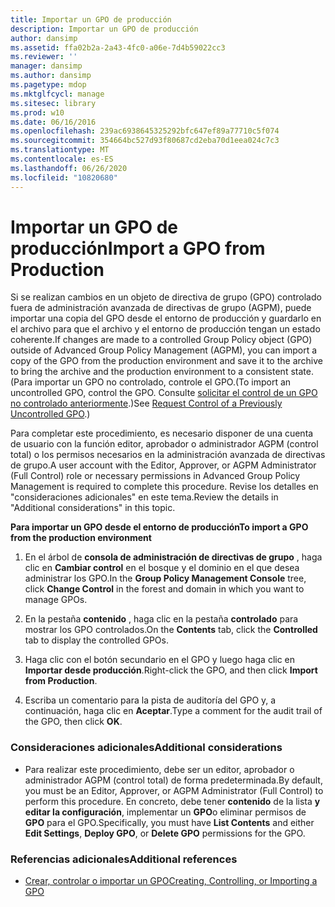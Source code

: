 ```yaml
---
title: Importar un GPO de producción
description: Importar un GPO de producción
author: dansimp
ms.assetid: ffa02b2a-2a43-4fc0-a06e-7d4b59022cc3
ms.reviewer: ''
manager: dansimp
ms.author: dansimp
ms.pagetype: mdop
ms.mktglfcycl: manage
ms.sitesec: library
ms.prod: w10
ms.date: 06/16/2016
ms.openlocfilehash: 239ac6938645325292bfc647ef89a77710c5f074
ms.sourcegitcommit: 354664bc527d93f80687cd2eba70d1eea024c7c3
ms.translationtype: MT
ms.contentlocale: es-ES
ms.lasthandoff: 06/26/2020
ms.locfileid: "10820680"
---
```

# <span data-ttu-id="754a0-103">Importar un GPO de producción</span><span class="sxs-lookup"><span data-stu-id="754a0-103">Import a GPO from Production</span></span>


<span data-ttu-id="754a0-104">Si se realizan cambios en un objeto de directiva de grupo (GPO) controlado fuera de administración avanzada de directivas de grupo (AGPM), puede importar una copia del GPO desde el entorno de producción y guardarlo en el archivo para que el archivo y el entorno de producción tengan un estado coherente.</span><span class="sxs-lookup"><span data-stu-id="754a0-104">If changes are made to a controlled Group Policy object (GPO) outside of Advanced Group Policy Management (AGPM), you can import a copy of the GPO from the production environment and save it to the archive to bring the archive and the production environment to a consistent state.</span></span> <span data-ttu-id="754a0-105">(Para importar un GPO no controlado, controle el GPO.</span><span class="sxs-lookup"><span data-stu-id="754a0-105">(To import an uncontrolled GPO, control the GPO.</span></span> <span data-ttu-id="754a0-106">Consulte [solicitar el control de un GPO no controlado anteriormente](request-control-of-a-previously-uncontrolled-gpo.md).)</span><span class="sxs-lookup"><span data-stu-id="754a0-106">See [Request Control of a Previously Uncontrolled GPO](request-control-of-a-previously-uncontrolled-gpo.md).)</span></span>

<span data-ttu-id="754a0-107">Para completar este procedimiento, es necesario disponer de una cuenta de usuario con la función editor, aprobador o administrador AGPM (control total) o los permisos necesarios en la administración avanzada de directivas de grupo.</span><span class="sxs-lookup"><span data-stu-id="754a0-107">A user account with the Editor, Approver, or AGPM Administrator (Full Control) role or necessary permissions in Advanced Group Policy Management is required to complete this procedure.</span></span> <span data-ttu-id="754a0-108">Revise los detalles en "consideraciones adicionales" en este tema.</span><span class="sxs-lookup"><span data-stu-id="754a0-108">Review the details in "Additional considerations" in this topic.</span></span>

**<span data-ttu-id="754a0-109">Para importar un GPO desde el entorno de producción</span><span class="sxs-lookup"><span data-stu-id="754a0-109">To import a GPO from the production environment</span></span>**

1.  <span data-ttu-id="754a0-110">En el árbol de **consola de administración de directivas de grupo** , haga clic en **Cambiar control** en el bosque y el dominio en el que desea administrar los GPO.</span><span class="sxs-lookup"><span data-stu-id="754a0-110">In the **Group Policy Management Console** tree, click **Change Control** in the forest and domain in which you want to manage GPOs.</span></span>

2.  <span data-ttu-id="754a0-111">En la pestaña **contenido** , haga clic en la pestaña **controlado** para mostrar los GPO controlados.</span><span class="sxs-lookup"><span data-stu-id="754a0-111">On the **Contents** tab, click the **Controlled** tab to display the controlled GPOs.</span></span>

3.  <span data-ttu-id="754a0-112">Haga clic con el botón secundario en el GPO y luego haga clic en **Importar desde producción**.</span><span class="sxs-lookup"><span data-stu-id="754a0-112">Right-click the GPO, and then click **Import from Production**.</span></span>

4.  <span data-ttu-id="754a0-113">Escriba un comentario para la pista de auditoría del GPO y, a continuación, haga clic en **Aceptar**.</span><span class="sxs-lookup"><span data-stu-id="754a0-113">Type a comment for the audit trail of the GPO, then click **OK**.</span></span>

### <span data-ttu-id="754a0-114">Consideraciones adicionales</span><span class="sxs-lookup"><span data-stu-id="754a0-114">Additional considerations</span></span>

-   <span data-ttu-id="754a0-115">Para realizar este procedimiento, debe ser un editor, aprobador o administrador AGPM (control total) de forma predeterminada.</span><span class="sxs-lookup"><span data-stu-id="754a0-115">By default, you must be an Editor, Approver, or AGPM Administrator (Full Control) to perform this procedure.</span></span> <span data-ttu-id="754a0-116">En concreto, debe tener **contenido** de la lista **y editar la configuración**, implementar un **GPO**o eliminar permisos de **GPO** para el GPO.</span><span class="sxs-lookup"><span data-stu-id="754a0-116">Specifically, you must have **List Contents** and either **Edit Settings**, **Deploy GPO**, or **Delete GPO** permissions for the GPO.</span></span>

### <span data-ttu-id="754a0-117">Referencias adicionales</span><span class="sxs-lookup"><span data-stu-id="754a0-117">Additional references</span></span>

-   [<span data-ttu-id="754a0-118">Crear, controlar o importar un GPO</span><span class="sxs-lookup"><span data-stu-id="754a0-118">Creating, Controlling, or Importing a GPO</span></span>](creating-controlling-or-importing-a-gpo-editor.md)

 

 






